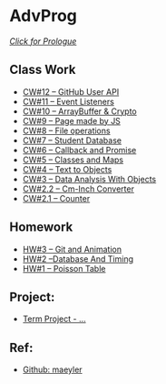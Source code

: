 # AdvProg
[<i>Click for Prologue</i>](https://furkangundogan.github.io/AdvProg)
<h2 id="class-work"> Class Work</h3>

<ul>
        <li><a href="https://furkangundogan.github.io/AdvProg/Week9/CW12.html">CW#12 – GitHub User API</a></li>
        <li><a href="https://furkangundogan.github.io/AdvProg/Week8/CW11.html">CW#11 – Event Listeners</a></li>
        <li><a href="https://furkangundogan.github.io/AdvProg/Week7/SubtleCrypto.html">CW#10 – ArrayBuffer & Crypto</a></li>
        <li><a href="https://furkangundogan.github.io/AdvProg/Week6/CW9.html">CW#9 – Page made by JS</a></li>
        <li><a href="https://furkangundogan.github.io/AdvProg/Week6/CW8.html">CW#8 – File operations</a></li>
        <li><a href="https://furkangundogan.github.io/AdvProg/Week5/CW7.html">CW#7 – Student Database</a></li>
        <li><a href="https://furkangundogan.github.io/AdvProg/Week5/CW6.html">CW#6 – Callback and Promise</a></li>
        <li><a href="https://furkangundogan.github.io/AdvProg/Week3/CW5/MyWork.html">CW#5 – Classes and Maps</a></li>
        <li><a href="https://furkangundogan.github.io/AdvProg/Week3/CW4/ObjectList.html">CW#4 – Text to Objects</a></li>
        <li><a href="https://furkangundogan.github.io/AdvProg/Week2/CW3/chap4.html">CW#3 – Data Analysis With Objects</a></li>
        <li><a href="https://furkangundogan.github.io/AdvProg/Week2/CW2/Length.html">CW#2.2 – Cm-Inch Converter</a></li>
        <li><a href="https://furkangundogan.github.io/AdvProg/Week2/CW2/Counting.html">CW#2.1 – Counter</a></li>

</ul>

<h2 id="homework">Homework</h3>

<ul>
          <li><a href="https://furkangundogan.github.io/305/anim/Animation.html">HW#3 – Git and Animation</a></li>
          <li><a href="https://furkangundogan.github.io/AdvProg/Homeworks/HW2/DatabaseAndTimingTest.html">HW#2 –Database And Timing</a></li>
          <li><a href="https://furkangundogan.github.io/AdvProg/Homeworks/HW1/Homework1.html">HW#1 – Poisson Table</a></li>
</ul>

<h2 id="ref">Project:</h3>

<ul>
           <li><a href="#">Term Project - ...</a></li>
</ul>

<h2 id="ref">Ref:</h3>

<ul>
       <li><a href="https://github.com/maeyler/">Github: maeyler</a></li>
</ul>
